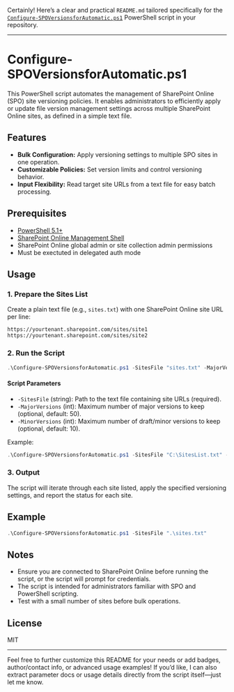 Certainly! Here’s a clear and practical `README.md` tailored specifically for the [`Configure-SPOVersionsforAutomatic.ps1`](https://github.com/mikelee1313/Configure-SPOVersionsforAutomatic/blob/main/Configure-SPOVersionsforAutomatic.ps1) PowerShell script in your repository.

---

# Configure-SPOVersionsforAutomatic.ps1

This PowerShell script automates the management of SharePoint Online (SPO) site versioning policies. It enables administrators to efficiently apply or update file version management settings across multiple SharePoint Online sites, as defined in a simple text file.

## Features

- **Bulk Configuration:** Apply versioning settings to multiple SPO sites in one operation.
- **Customizable Policies:** Set version limits and control versioning behavior.
- **Input Flexibility:** Read target site URLs from a text file for easy batch processing.

## Prerequisites

- [PowerShell 5.1+](https://docs.microsoft.com/en-us/powershell/scripting/install/installing-powershell)
- [SharePoint Online Management Shell](https://docs.microsoft.com/en-us/powershell/sharepoint/sharepoint-online/connect-sharepoint-online)
- SharePoint Online global admin or site collection admin permissions
- Must be exectuted in delegated auth mode

## Usage

### 1. Prepare the Sites List

Create a plain text file (e.g., `sites.txt`) with one SharePoint Online site URL per line:

```
https://yourtenant.sharepoint.com/sites/site1
https://yourtenant.sharepoint.com/sites/site2
```

### 2. Run the Script

```powershell
.\Configure-SPOVersionsforAutomatic.ps1 -SitesFile "sites.txt" -MajorVersions 50 -MinorVersions 10
```

#### Script Parameters

- `-SitesFile` (string): Path to the text file containing site URLs (required).
- `-MajorVersions` (int): Maximum number of major versions to keep (optional, default: 50).
- `-MinorVersions` (int): Maximum number of draft/minor versions to keep (optional, default: 10).

Example:

```powershell
.\Configure-SPOVersionsforAutomatic.ps1 -SitesFile "C:\SitesList.txt" -MajorVersions 100 -MinorVersions 20
```

### 3. Output

The script will iterate through each site listed, apply the specified versioning settings, and report the status for each site.

## Example

```powershell
.\Configure-SPOVersionsforAutomatic.ps1 -SitesFile ".\sites.txt"
```

## Notes

- Ensure you are connected to SharePoint Online before running the script, or the script will prompt for credentials.
- The script is intended for administrators familiar with SPO and PowerShell scripting.
- Test with a small number of sites before bulk operations.

## License

MIT

---

Feel free to further customize this README for your needs or add badges, author/contact info, or advanced usage examples! If you’d like, I can also extract parameter docs or usage details directly from the script itself—just let me know.
